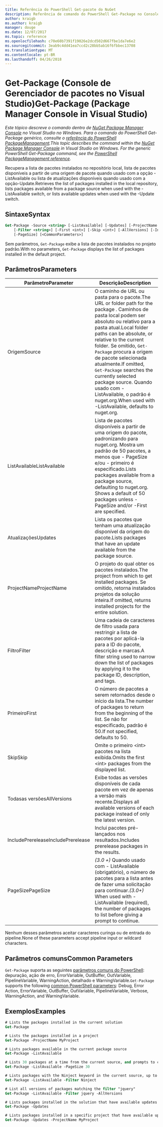 ```yaml
---
title: Referência do PowerShell Get-pacote do NuGet
description: Referência de comando do PowerShell Get-Package no Console do Gerenciador de pacotes do NuGet no Visual Studio.
author: kraigb
ms.author: kraigb
manager: douge
ms.date: 12/07/2017
ms.topic: reference
ms.openlocfilehash: c70e60b7391f19026e2dcd502d667fbe1da7e6e2
ms.sourcegitcommit: 3eab9c4dd41ea7ccd2c28bb5ab16f6fbbec13708
ms.translationtype: MT
ms.contentlocale: pt-BR
ms.lasthandoff: 04/26/2018
---
```

# <a name="get-package-package-manager-console-in-visual-studio"></a><span data-ttu-id="af43b-103">Get-Package (Console de Gerenciador de pacotes no Visual Studio)</span><span class="sxs-lookup"><span data-stu-id="af43b-103">Get-Package (Package Manager Console in Visual Studio)</span></span>

<span data-ttu-id="af43b-104">*Este tópico descreve o comando dentro de [NuGet Package Manager Console](package-manager-console.md) no Visual Studio no Windows. Para o comando do PowerShell Get-Package genérico, consulte o [referência do PowerShell PackageManagement](/powershell/module/packagemanagement/?view=powershell-6).*</span><span class="sxs-lookup"><span data-stu-id="af43b-104">*This topic describes the command within the [NuGet Package Manager Console](package-manager-console.md) in Visual Studio on Windows. For the generic PowerShell Get-Package command, see the [PowerShell PackageManagement reference](/powershell/module/packagemanagement/?view=powershell-6).*</span></span>

<span data-ttu-id="af43b-105">Recupera a lista de pacotes instalados no repositório local, lista de pacotes disponíveis a partir de uma origem de pacote quando usado com a opção - ListAvailable ou lista de atualizações disponíveis quando usado com a opção-Update.</span><span class="sxs-lookup"><span data-stu-id="af43b-105">Retrieves the list of packages installed in the local repository, lists packages available from a package source when used with the -ListAvailable switch, or lists available updates when used with the -Update switch.</span></span>

## <a name="syntax"></a><span data-ttu-id="af43b-106">Sintaxe</span><span class="sxs-lookup"><span data-stu-id="af43b-106">Syntax</span></span>

```ps
Get-Package -Source <string> [-ListAvailable] [-Updates] [-ProjectName <string>]
    [-Filter <string>] [-First <int>] [-Skip <int>] [-AllVersions] [-IncludePrerelease]
    [-PageSize] [<CommonParameters>]
```

<span data-ttu-id="af43b-107">Sem parâmetros, `Get-Package` exibe a lista de pacotes instalados no projeto padrão.</span><span class="sxs-lookup"><span data-stu-id="af43b-107">With no parameters, `Get-Package` displays the list of packages installed in the default project.</span></span>

## <a name="parameters"></a><span data-ttu-id="af43b-108">Parâmetros</span><span class="sxs-lookup"><span data-stu-id="af43b-108">Parameters</span></span>

| <span data-ttu-id="af43b-109">Parâmetro</span><span class="sxs-lookup"><span data-stu-id="af43b-109">Parameter</span></span> | <span data-ttu-id="af43b-110">Descrição</span><span class="sxs-lookup"><span data-stu-id="af43b-110">Description</span></span> |
| --- | --- |
| <span data-ttu-id="af43b-111">Origem</span><span class="sxs-lookup"><span data-stu-id="af43b-111">Source</span></span> | <span data-ttu-id="af43b-112">O caminho de URL ou pasta para o pacote.</span><span class="sxs-lookup"><span data-stu-id="af43b-112">The URL or folder path for the package .</span></span> <span data-ttu-id="af43b-113">Caminhos de pasta local podem ser absoluto ou relativo para a pasta atual.</span><span class="sxs-lookup"><span data-stu-id="af43b-113">Local folder paths can be absolute, or relative to the current folder.</span></span> <span data-ttu-id="af43b-114">Se omitido, `Get-Package` procura a origem de pacote selecionada atualmente.</span><span class="sxs-lookup"><span data-stu-id="af43b-114">If omitted, `Get-Package` searches the currently selected package source.</span></span> <span data-ttu-id="af43b-115">Quando usado com - ListAvailable, o padrão é nuget.org.</span><span class="sxs-lookup"><span data-stu-id="af43b-115">When used with -ListAvailable, defaults to nuget.org.</span></span> |
| <span data-ttu-id="af43b-116">ListAvailable</span><span class="sxs-lookup"><span data-stu-id="af43b-116">ListAvailable</span></span> | <span data-ttu-id="af43b-117">Lista de pacotes disponíveis a partir de uma origem do pacote, padronizando para nuget.org. Mostra um padrão de 50 pacotes, a menos que - PageSize e/ou - primeiro é especificado.</span><span class="sxs-lookup"><span data-stu-id="af43b-117">Lists packages available from a package source, defaulting to nuget.org. Shows a default of 50 packages unless -PageSize and/or -First are specified.</span></span> |
| <span data-ttu-id="af43b-118">Atualizações</span><span class="sxs-lookup"><span data-stu-id="af43b-118">Updates</span></span> | <span data-ttu-id="af43b-119">Lista os pacotes que tenham uma atualização disponível da origem do pacote.</span><span class="sxs-lookup"><span data-stu-id="af43b-119">Lists packages that have an update available from the package source.</span></span> |
| <span data-ttu-id="af43b-120">ProjectName</span><span class="sxs-lookup"><span data-stu-id="af43b-120">ProjectName</span></span> | <span data-ttu-id="af43b-121">O projeto do qual obter os pacotes instalados.</span><span class="sxs-lookup"><span data-stu-id="af43b-121">The project from which to get installed packages.</span></span> <span data-ttu-id="af43b-122">Se omitido, retorna instalados projetos da solução inteira.</span><span class="sxs-lookup"><span data-stu-id="af43b-122">If omitted, returns installed projects for the entire solution.</span></span> |
| <span data-ttu-id="af43b-123">Filtro</span><span class="sxs-lookup"><span data-stu-id="af43b-123">Filter</span></span> | <span data-ttu-id="af43b-124">Uma cadeia de caracteres de filtro usada para restringir a lista de pacotes por aplicá-la para a ID do pacote, descrição e marcas.</span><span class="sxs-lookup"><span data-stu-id="af43b-124">A filter string used to narrow down the list of packages by applying it to the package ID, description, and tags.</span></span> |
| <span data-ttu-id="af43b-125">Primeiro</span><span class="sxs-lookup"><span data-stu-id="af43b-125">First</span></span> | <span data-ttu-id="af43b-126">O número de pacotes a serem retornados desde o início da lista.</span><span class="sxs-lookup"><span data-stu-id="af43b-126">The number of packages to return from the beginning of the list.</span></span> <span data-ttu-id="af43b-127">Se não for especificado, padrão é 50.</span><span class="sxs-lookup"><span data-stu-id="af43b-127">If not specified, defaults to 50.</span></span> |
| <span data-ttu-id="af43b-128">Skip</span><span class="sxs-lookup"><span data-stu-id="af43b-128">Skip</span></span> | <span data-ttu-id="af43b-129">Omite o primeiro &lt;int&gt; pacotes na lista exibida.</span><span class="sxs-lookup"><span data-stu-id="af43b-129">Omits the first &lt;int&gt; packages from the displayed list.</span></span>  |
| <span data-ttu-id="af43b-130">Todasas versões</span><span class="sxs-lookup"><span data-stu-id="af43b-130">AllVersions</span></span> | <span data-ttu-id="af43b-131">Exibe todas as versões disponíveis de cada pacote em vez de apenas a versão mais recente.</span><span class="sxs-lookup"><span data-stu-id="af43b-131">Displays all available versions of each package instead of only the latest version.</span></span> |
| <span data-ttu-id="af43b-132">IncludePrerelease</span><span class="sxs-lookup"><span data-stu-id="af43b-132">IncludePrerelease</span></span> | <span data-ttu-id="af43b-133">Inclui pacotes pré-lançados nos resultados.</span><span class="sxs-lookup"><span data-stu-id="af43b-133">Includes prerelease packages in the results.</span></span> |
| <span data-ttu-id="af43b-134">PageSize</span><span class="sxs-lookup"><span data-stu-id="af43b-134">PageSize</span></span> | <span data-ttu-id="af43b-135">*(3.0 +)*  Quando usado com - ListAvailable (obrigatório), o número de pacotes para a lista antes de fazer uma solicitação para continuar.</span><span class="sxs-lookup"><span data-stu-id="af43b-135">*(3.0+)* When used with -ListAvailable (required), the number of packages to list before giving a prompt to continue.</span></span> |

<span data-ttu-id="af43b-136">Nenhum desses parâmetros aceitar caracteres curinga ou de entrada do pipeline.</span><span class="sxs-lookup"><span data-stu-id="af43b-136">None of these parameters accept pipeline input or wildcard characters.</span></span>

## <a name="common-parameters"></a><span data-ttu-id="af43b-137">Parâmetros comuns</span><span class="sxs-lookup"><span data-stu-id="af43b-137">Common Parameters</span></span>

<span data-ttu-id="af43b-138">`Get-Package` suporta as seguintes [parâmetros comuns do PowerShell](http://go.microsoft.com/fwlink/?LinkID=113216): depuração, ação de erro, ErrorVariable, OutBuffer, OutVariable, PipelineVariable, WarningAction, detalhado e WarningVariable.</span><span class="sxs-lookup"><span data-stu-id="af43b-138">`Get-Package` supports the following [common PowerShell parameters](http://go.microsoft.com/fwlink/?LinkID=113216): Debug, Error Action, ErrorVariable, OutBuffer, OutVariable, PipelineVariable, Verbose, WarningAction, and WarningVariable.</span></span>

## <a name="examples"></a><span data-ttu-id="af43b-139">Exemplos</span><span class="sxs-lookup"><span data-stu-id="af43b-139">Examples</span></span>

```ps
# Lists the packages installed in the current solution
Get-Package

# Lists the packages installed in a project
Get-Package -ProjectName MyProject

# Lists packages available in the current package source
Get-Package -ListAvailable

# Lists 30 packages at a time from the current source, and prompts to continue if more are available
Get-Package -ListAvailable -PageSize 30

# Lists packages with the Ninject keyword in the current source, up to 50
Get-Package -ListAvailable -Filter Ninject

# List all versions of packages matching the filter "jquery"
Get-Package -ListAvailable -Filter jquery -AllVersions

# Lists packages installed in the solution that have available updates
Get-Package -Updates

# Lists packages installed in a specific project that have available updates
Get-Package -Updates -ProjectName MyProject
```
